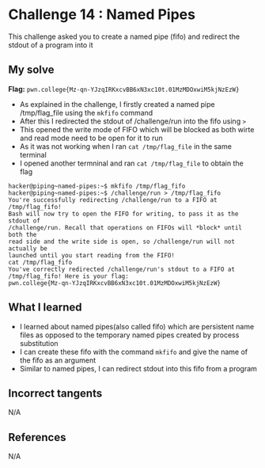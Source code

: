 # Challenge 14 : Named Pipes
This challenge asked you to create a named pipe (fifo) and redirect the stdout of a program into it

## My solve
**Flag:** `pwn.college{Mz-qn-YJzqIRKxcvBB6xN3xc10t.01MzMDOxwiM5kjNzEzW}`

- As explained in the challenge, I firstly created a named pipe /tmp/flag_file using the `mkfifo` command
- After this I redirected the stdout of /challenge/run into the fifo using `>`
- This opened the write mode of FIFO which will be blocked as both wirte and read mode need to be open for it to run
- As it was not working when I ran `cat /tmp/flag_file` in the same terminal
- I opened another termninal and ran `cat /tmp/flag_file` to obtain the flag
```
hacker@piping~named-pipes:~$ mkfifo /tmp/flag_fifo
hacker@piping~named-pipes:~$ /challenge/run > /tmp/flag_fifo
You're successfully redirecting /challenge/run to a FIFO at /tmp/flag_fifo!
Bash will now try to open the FIFO for writing, to pass it as the stdout of
/challenge/run. Recall that operations on FIFOs will *block* until both the
read side and the write side is open, so /challenge/run will not actually be
launched until you start reading from the FIFO!
cat /tmp/flag_fifo
You've correctly redirected /challenge/run's stdout to a FIFO at 
/tmp/flag_fifo! Here is your flag:
pwn.college{Mz-qn-YJzqIRKxcvBB6xN3xc10t.01MzMDOxwiM5kjNzEzW}
```

## What I learned 
- I learned about named pipes(also called fifo) which are persistent name files as opposed to the temporary named pipes created by process substitution
- I can create these fifo with the command `mkfifo` and give the name of the fifo as an argument
- Similar to named pipes, I can redirect stdout into this fifo from a program

## Incorrect tangents 
N/A

## References 
N/A
